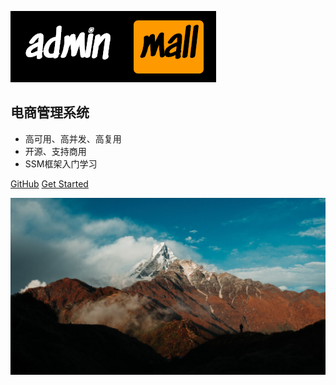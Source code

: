![logo](_media/logo.png)


## 电商管理系统
- 高可用、高并发、高复用
- 开源、支持商用
- SSM框架入门学习

[GitHub](https://github.com/zhonglunsheng/api_mall/)
[Get Started](/guide)

![](_media/bg.jpg)